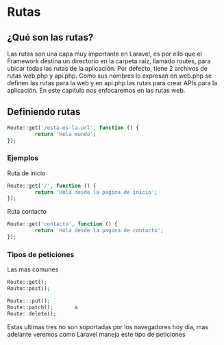 # Rutas

## ¿Qué son las rutas?

Las rutas son una capa muy importante en Laravel, es por ello que el Framework destina un directorio en la carpeta raíz, llamado routes, para ubicar todas las rutas de la aplicación.  Por defecto, tiene 2 archivos de rutas web.php y api.php. Como sus nombres lo expresan en web.php se definen las rutas para la web y en api.php las rutas para crear APIs para la aplicación.
En este capitulo nos enfocaremos en las rutas web.

##  Definiendo rutas
````php
Route::get('/esta-es-la-url', function () {
         return 'Hola mundo';
});
````

### Ejemplos

Ruta de inicio 

````php
Route::get('/', function () {
         return 'Hola desde la pagina de inicio';
});

````

Ruta contacto

````php
Route::get('contacto', function () {
         return 'Hola desde la pagina de contacto';
});
````

### Tipos de peticiones

Las mas comunes
```php
Route::get();              
Route::post();
``` 

```php
Route:::put();
Route::patch();       x
Route::delete();  
```
Estas ultimas tres no son soportadas por los navegadores hoy dia, mas adelante veremos como Laravel maneja este tipo de peticiones
